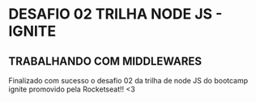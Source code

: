 # DESAFIO 02 TRILHA NODE JS - IGNITE

## TRABALHANDO COM MIDDLEWARES

Finalizado com sucesso o desafio 02 da trilha de node JS do bootcamp ignite promovido pela Rocketseat!! <3